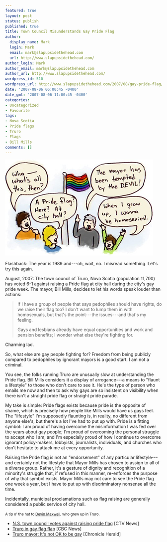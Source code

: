 ```yaml
---
featured: true
layout: post
status: publish
published: true
title: Town Council Misunderstands Gay Pride Flag
author:
  display_name: Mark
  login: Mark
  email: mark@slapupsidethehead.com
  url: http://www.slapupsidethehead.com/
author_login: Mark
author_email: mark@slapupsidethehead.com
author_url: http://www.slapupsidethehead.com/
wordpress_id: 510
wordpress_url: http://www.slapupsidethehead.com/2007/08/gay-pride-flag/
date: '2007-08-06 06:00:45 -0400'
date_gmt: '2007-08-06 11:00:45 -0400'
categories:
- Uncategorized
- Favourite
tags:
- Nova Scotia
- Pride flags
- Truro
- Flags
- Bill Mills
comments: []
---
```

![City Hall Gay Pride Flag](/wp-content/media/2007/08/city-hall-gay-pride-flag.jpg)

Flashback: The year is 1989 and---oh, wait, no. I misread something. Let's try this again.

August, 2007: The town council of Truro, Nova Scotia (population 11,700) has voted 6-1 against raising a Pride flag at city hall during the city's gay pride week. The mayor, Bill Mills, decides to let his words speak louder than actions:

> If I have a group of people that says pedophiles should have rights, do we raise their flag too? I don't want to lump them in with homosexuals, but that's the point---the issues---and that's my feeling.
> 
> Gays and lesbians already have equal opportunities and work and pension benefits; I wonder what else they're fighting for.

Charming lad.

So, what else are gay people fighting for? Freedom from being publicly compared to pedophiles by ignorant mayors is a good start. I am not a criminal.

You see, the folks running Truro are unusually slow at understanding the Pride flag. Bill Mills considers it a display of arrogance---a means to "flaunt a lifestyle" to those who don't care to see it. He's the type of person who emails me now and then to ask why gays are so insistent on visibility when there isn't a straight pride flag or straight pride parade.

My take is simple: Pride flags exists because pride is the opposite of shame, which is precisely how people like Mills would have us gays feel. The "lifestyle" I'm supposedly flaunting is, in reality, no different from anyone else's, but there's a lot I've had to put up with. Pride is a fitting symbol: I am proud of having overcome the misinformation I was fed over the years about gay people; I'm proud of overcoming the personal struggle to accept who I am; and I'm especially proud of how I continue to overcome ignorant policy-makers, lobbyists, journalists, individuals, and churches who don't hesitate to attack me at every opportunity.

Raising the Pride flag is not an "endorsement" of any particular lifestyle---and certainly not the lifestyle that Mayor Mills has chosen to assign to all of a diverse group. Rather, it's a gesture of dignity and recognition of a minority's struggle that, if refused in this manner, re-enforces the purpose of why that symbol exists. Mayor Mills may not care to see the Pride flag one week a year, but I have to put up with discriminatory nonsense all the time.

Incidentally, municipal proclamations such as flag raising are generally considered a public service of city hall.

<small>A tip o' the hat to <a title="Thanks, Devin" href="http://devin-maxwell.blogspot.com/2007/08/embarassing-hometown.html">Devin Maxwell</a>, who grew up in Truro.</small>

- [N.S. town council votes against raising pride flag](http://www.ctv.ca/servlet/ArticleNews/story/CTVNews/20070803/against_pride_flag_080803/20070803?hub=Canada) [CTV News]
- [Truro in gay flag flap](http://www.cbc.ca/canada/nova-scotia/story/2007/08/03/truro-gay.html) [CBC News]
- [Truro mayor: It's not OK to be gay](http://thechronicleherald.ca/Front/851195.html) [Chronicle Herald]
